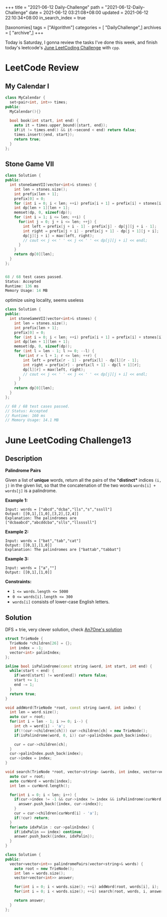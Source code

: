 +++
title = "2021-06-12 Daily-Challenge"
path = "2021-06-12-Daily-Challenge"
date = 2021-06-12 03:21:08+08:00
updated = 2021-06-12 22:10:34+08:00
in_search_index = true

[taxonomies]
tags = ["Algorithm"]
categories = [ "DailyChallenge",]
archives = [ "archive",]
+++

Today is Saturday, I gonna review the tasks I've done this week, and finish today's leetcode's [June LeetCoding Challenge](https://leetcode.com/explore/challenge/card/june-leetcoding-challenge-2021/604/week-2-june-8th-june-14th/3776/) with `cpp`.

<!-- more -->

# LeetCode Review

## My Calendar I

``` cpp
class MyCalendar {
  set<pair<int, int>> times;
public:
  MyCalendar(){}
  
  bool book(int start, int end) {
    auto it = times.upper_bound({start, end});
    if(it != times.end() && it->second < end) return false;
    times.insert({end, start});
    return true;
  }
};
```

## Stone Game VII

``` cpp
class Solution {
public:
  int stoneGameVII(vector<int>& stones) {
    int len = stones.size();
    int prefix[len + 1];
    prefix[0] = 0;
    for (int i = 0; i < len; ++i) prefix[i + 1] = prefix[i] + stones[i];
    int dp[len + 1][len + 1];
    memset(dp, 0, sizeof(dp));
    for (int i = 1; i <= len; ++i) {
      for(int j = 0; j + i <= len; ++j) {
        int left = prefix[j + i - 1] - prefix[j] - dp[j][j + i - 1];
        int right = prefix[j + i] - prefix[j + 1] - dp[j + 1][j + i];
        dp[j][j + i] = max(left, right);
        // cout << j << ' ' << j << ' ' << dp[j][j + i] << endl;
      }
    }
    return dp[0][len];
  }
};


68 / 68 test cases passed.
Status: Accepted
Runtime: 136 ms
Memory Usage: 14 MB
```

optimize using locality, seems useless

``` cpp
class Solution {
public:
  int stoneGameVII(vector<int>& stones) {
    int len = stones.size();
    int prefix[len + 1];
    prefix[0] = 0;
    for (int i = 0; i < len; ++i) prefix[i + 1] = prefix[i] + stones[i];
    int dp[len + 1][len + 1];
    memset(dp, 0, sizeof(dp));
    for (int l = len - 1; l >= 0; --l) {
      for(int r = l + 1; r <= len; ++r) {
        int left = prefix[r - 1] - prefix[l] - dp[l][r - 1];
        int right = prefix[r] - prefix[l + 1] - dp[l + 1][r];
        dp[l][r] = max(left, right);
        // cout << j << ' ' << j << ' ' << dp[j][j + i] << endl;
      }
    }
    return dp[0][len];
  }
};

// 68 / 68 test cases passed.
// Status: Accepted
// Runtime: 160 ms
// Memory Usage: 14.1 MB
```

# June LeetCoding Challenge13

## Description

**Palindrome Pairs**

Given a list of **unique** words, return all the pairs of the ***distinct\*** indices `(i, j)` in the given list, so that the concatenation of the two words `words[i] + words[j]` is a palindrome.

 

**Example 1:**

```
Input: words = ["abcd","dcba","lls","s","sssll"]
Output: [[0,1],[1,0],[3,2],[2,4]]
Explanation: The palindromes are ["dcbaabcd","abcddcba","slls","llssssll"]
```

**Example 2:**

```
Input: words = ["bat","tab","cat"]
Output: [[0,1],[1,0]]
Explanation: The palindromes are ["battab","tabbat"]
```

**Example 3:**

```
Input: words = ["a",""]
Output: [[0,1],[1,0]]
```

 

**Constraints:**

- `1 <= words.length <= 5000`
- `0 <= words[i].length <= 300`
- `words[i]` consists of lower-case English letters.

## Solution

DFS + trie, very clever solution, check [An7One's solution](https://leetcode.com/problems/palindrome-pairs/discuss/1270028/Kotlin-DFS-with-Trie)

``` cpp
struct TrieNode {
  TrieNode *children[26] = {};
  int index = -1;
  vector<int> palinIndex;
};

inline bool isPalindrome(const string &word, int start, int end) {
  while(start < end) {
    if(word[start] != word[end]) return false;
    start += 1;
    end -= 1;
  }
  return true;
}

void addWord(TrieNode *root, const string &word, int index) {
  int len = word.size();
  auto cur = root;
  for(int i = len - 1; i >= 0; i--) {
    int ch = word[i] - 'a';
    if(!(cur->children[ch])) cur->children[ch] = new TrieNode();
    if(isPalindrome(word, 0, i)) cur->palinIndex.push_back(index);

    cur = cur->children[ch];
  }
  cur->palinIndex.push_back(index);
  cur->index = index;
}

void search(TrieNode *root, vector<string> &words, int index, vector<vector<int>> &answer) {
  auto cur = root;
  auto curWord = words[index];
  int len = curWord.length();

  for(int i = 0; i < len; i++) {
    if(cur->index != -1 && cur->index != index && isPalindrome(curWord, i, len - 1)) {
      answer.push_back({index, cur->index});
    }
    cur = cur->children[curWord[i] - 'a'];
    if(!cur) return;
  }
  for(auto idxPalin : cur->palinIndex) {
    if(idxPalin == index) continue;
    answer.push_back({index, idxPalin});
  }
}

class Solution {
public:
  vector<vector<int>> palindromePairs(vector<string>& words) {
    auto root = new TrieNode();
    int len = words.size();
    vector<vector<int>> answer;

    for(int i = 0; i < words.size(); ++i) addWord(root, words[i], i);
    for(int i = 0; i < words.size(); ++i) search(root, words, i, answer);

    return answer;
  }
};
```
